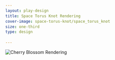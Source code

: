 ```yaml
---
layout: play-design
title: Space Torus Knot Rendering
cover-image: space-torus-knot/space_torus_knot
size: one-third
type: design

---
```


<img data-aos="fade-up" data-aos-delay="400" src="/img/play/space-torus-knot/space_torus_knot.jpg" alt="Cherry Blossom Rendering" srcset="/img/play/space-torus-knot/space_torus_knot-400.jpg 400w,
/img/play/space-torus-knot/space_torus_knot-600.jpg 600w,
/img/play/space-torus-knot/space_torus_knot-900.jpg 900w,
/img/play/space-torus-knot/space_torus_knot-1200.jpg 1200w,
/img/play/space-torus-knot/space_torus_knot-1800.jpg 1800w,
/img/play/space-torus-knot/space_torus_knot-2400.jpg 2400w" />
